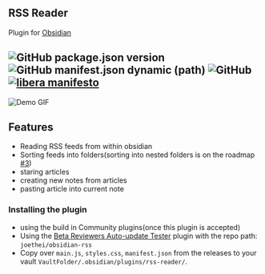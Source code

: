 ## RSS Reader
Plugin for [Obsidian](https://obsidian.md)

![GitHub package.json version](https://img.shields.io/github/package-json/v/joethei/obsidian-rss)
![GitHub manifest.json dynamic (path)](https://img.shields.io/github/manifest-json/minAppVersion/joethei/obsidian-rss?label=lowest%20supported%20app%20version)
![GitHub](https://img.shields.io/github/license/joethei/obsidian-rss)
[![libera manifesto](https://img.shields.io/badge/libera-manifesto-lightgrey.svg)](https://liberamanifesto.com)
---

![Demo GIF](https://i.joethei.space/08gWOSPupe.gif)

## Features
- Reading RSS feeds from within obsidian
- Sorting feeds into folders(sorting into nested folders is on the roadmap [#3](https://github.com/joethei/obsidian-rss/issues/3))
- staring articles
- creating new notes from articles
- pasting article into current note

### Installing the plugin
- using the build in Community plugins(once this plugin is accepted)
- Using the [Beta Reviewers Auto-update Tester](https://github.com/TfTHacker/obsidian42-brat) plugin with the repo path: `joethei/obsidian-rss`
- Copy over `main.js`, `styles.css`, `manifest.json` from the releases to your vault `VaultFolder/.obsidian/plugins/rss-reader/`.

